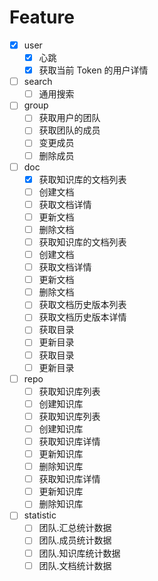 # Feature

- [x] user
  - [x] 心跳
  - [x] 获取当前 Token 的用户详情
- [ ] search
  - [ ] 通用搜索
- [ ] group
  - [ ] 获取用户的团队
  - [ ] 获取团队的成员
  - [ ] 变更成员
  - [ ] 删除成员
- [ ] doc
  - [x] 获取知识库的文档列表
  - [ ] 创建文档
  - [ ] 获取文档详情
  - [ ] 更新文档
  - [ ] 删除文档
  - [ ] 获取知识库的文档列表
  - [ ] 创建文档
  - [ ] 获取文档详情
  - [ ] 更新文档
  - [ ] 删除文档
  - [ ] 获取文档历史版本列表
  - [ ] 获取文档历史版本详情
  - [ ] 获取目录
  - [ ] 更新目录
  - [ ] 获取目录
  - [ ] 更新目录
- [ ] repo
  - [ ] 获取知识库列表
  - [ ] 创建知识库
  - [ ] 获取知识库列表
  - [ ] 创建知识库
  - [ ] 获取知识库详情
  - [ ] 更新知识库
  - [ ] 删除知识库
  - [ ] 获取知识库详情
  - [ ] 更新知识库
  - [ ] 删除知识库
- [ ] statistic
  - [ ] 团队.汇总统计数据
  - [ ] 团队.成员统计数据
  - [ ] 团队.知识库统计数据
  - [ ] 团队.文档统计数据